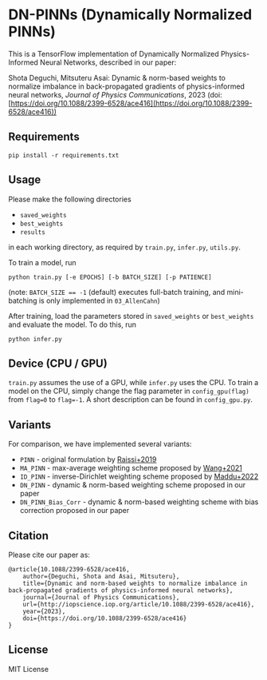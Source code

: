 # DN-PINNs (Dynamically Normalized PINNs)

This is a TensorFlow implementation of Dynamically Normalized Physics-Informed Neural Networks, described in our paper: 

Shota Deguchi, Mitsuteru Asai: Dynamic & norm-based weights to normalize imbalance in back-propagated gradients of physics-informed neural networks, *Journal of Physics Communications*, 2023 (doi: [https://doi.org/10.1088/2399-6528/ace416](https://doi.org/10.1088/2399-6528/ace416))

## Requirements
```
pip install -r requirements.txt
```

## Usage
Please make the following directories

* `saved_weights`
* `best_weights`
* `results`

in each working directory, as required by `train.py`, `infer.py`, `utils.py`. 

To train a model, run
```
python train.py [-e EPOCHS] [-b BATCH_SIZE] [-p PATIENCE]
```
(note: `BATCH_SIZE == -1` (default) executes full-batch training, and mini-batching is only implemented in `03_AllenCahn`)

After training, load the parameters stored in `saved_weights` or `best_weights` and evaluate the model. To do this, run
```
python infer.py
```

## Device (CPU / GPU)
<code>train.py</code> assumes the use of a GPU, while <code>infer.py</code> uses the CPU. To train a model on the CPU, simply change the flag parameter in <code>config_gpu(flag)</code> from <code>flag=0</code> to <code>flag=-1</code>. A short description can be found in <code>config_gpu.py</code>. 

## Variants
For comparison, we have implemented several variants:

* `PINN` - original formulation by [Raissi+2019](https://doi.org/10.1016/j.jcp.2018.10.045)
* `MA_PINN` - max-average weighting scheme proposed by [Wang+2021](https://doi.org/10.1137/20M1318043)
* `ID_PINN` - inverse-Dirichlet weighting scheme proposed by [Maddu+2022](https://dx.doi.org/10.1088/2632-2153/ac3712)
* `DN_PINN` - dynamic & norm-based weighting scheme proposed in our paper
* `DN_PINN_Bias_Corr` - dynamic & norm-based weighting scheme with bias correction proposed in our paper

## Citation
Please cite our paper as: 
```
@article{10.1088/2399-6528/ace416,
	author={Deguchi, Shota and Asai, Mitsuteru},
	title={Dynamic and norm-based weights to normalize imbalance in back-propagated gradients of physics-informed neural networks},
	journal={Journal of Physics Communications},
	url={http://iopscience.iop.org/article/10.1088/2399-6528/ace416},
	year={2023},
	doi={https://doi.org/10.1088/2399-6528/ace416}
}
```

## License
MIT License
